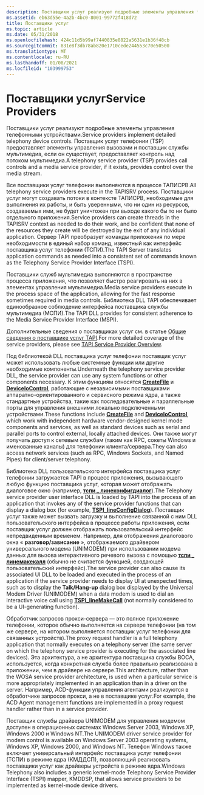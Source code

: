 ```yaml
---
description: Поставщики услуг реализуют подробные элементы управления телефонными устройствами. Поставщик услуг телефонии (TSP) предоставляет элементы управления вызовами и поставщик службы мультимедиа, если он существует, предоставляет контроль над потоком мультимедиа.
ms.assetid: eb63d55e-4a2b-4bc0-8001-99772f418d72
title: Поставщики услуг
ms.topic: article
ms.date: 05/31/2018
ms.openlocfilehash: 424c11d5b99af7440835e8822a5631e1b36f48cb
ms.sourcegitcommit: 831e8f3db78ab820e1710cede244553c70e50500
ms.translationtype: MT
ms.contentlocale: ru-RU
ms.lasthandoff: 01/08/2021
ms.locfileid: "103999753"
---
```

# <a name="service-providers"></a><span data-ttu-id="98a07-104">Поставщики услуг</span><span class="sxs-lookup"><span data-stu-id="98a07-104">Service Providers</span></span>

<span data-ttu-id="98a07-105">Поставщики услуг реализуют подробные элементы управления телефонными устройствами.</span><span class="sxs-lookup"><span data-stu-id="98a07-105">Service providers implement detailed telephony device controls.</span></span> <span data-ttu-id="98a07-106">Поставщик услуг телефонии (TSP) предоставляет элементы управления вызовами и поставщик службы мультимедиа, если он существует, предоставляет контроль над потоком мультимедиа.</span><span class="sxs-lookup"><span data-stu-id="98a07-106">A telephony service provider (TSP) provides call controls and a media service provider, if it exists, provides control over the media stream.</span></span>

<span data-ttu-id="98a07-107">Все поставщики услуг телефонии выполняются в процессе ТАПИСРВ.</span><span class="sxs-lookup"><span data-stu-id="98a07-107">All telephony service providers execute in the TAPISRV process.</span></span> <span data-ttu-id="98a07-108">Поставщики услуг могут создавать потоки в контексте ТАПИСРВ, необходимые для выполнения их работы, и быть уверенными, что ни один из ресурсов, создаваемых ими, не будет уничтожен при выходе какого бы то ни было отдельного приложения.</span><span class="sxs-lookup"><span data-stu-id="98a07-108">Service providers can create threads in the TAPISRV context as needed to do their work, and be confident that none of the resources they create will be destroyed by the exit of any individual application.</span></span> <span data-ttu-id="98a07-109">Сервер TAPI преобразует команды приложения по мере необходимости в единый набор команд, известный как интерфейс поставщика услуг телефонии (ТСПИ).</span><span class="sxs-lookup"><span data-stu-id="98a07-109">The TAPI Server translates application commands as needed into a consistent set of commands known as the Telephony Service Provider Interface (TSPI).</span></span>

<span data-ttu-id="98a07-110">Поставщики служб мультимедиа выполняются в пространстве процесса приложения, что позволяет быстро реагировать на них в элементах управления мультимедиа.</span><span class="sxs-lookup"><span data-stu-id="98a07-110">Media service providers execute in the process space of the application, allowing for the fast response sometimes required in media controls.</span></span> <span data-ttu-id="98a07-111">Библиотека DLL TAPI обеспечивает единообразное соблюдение интерфейса поставщика службы мультимедиа (МСПИ).</span><span class="sxs-lookup"><span data-stu-id="98a07-111">The TAPI DLL provides for consistent adherence to the Media Service Provider Interface (MSPI).</span></span>

<span data-ttu-id="98a07-112">Дополнительные сведения о поставщиках услуг см. в статье [Общие сведения о поставщике услуг TAPI](./tapi-service-provider-overview.md).</span><span class="sxs-lookup"><span data-stu-id="98a07-112">For more detailed coverage of the service providers, please see [TAPI Service Provider Overview](./tapi-service-provider-overview.md).</span></span>

<span data-ttu-id="98a07-113">Под библиотекой DLL поставщика услуг телефонии поставщик услуг может использовать любые системные функции или другие необходимые компоненты.</span><span class="sxs-lookup"><span data-stu-id="98a07-113">Underneath the telephony service provider DLL, the service provider can use any system functions or other components necessary.</span></span> <span data-ttu-id="98a07-114">К этим функциям относятся [**CreateFile**](/windows/desktop/api/fileapi/nf-fileapi-createfilea) и [**DeviceIoControl**](/windows/desktop/api/ioapiset/nf-ioapiset-deviceiocontrol), работающие с независимыми поставщиками аппаратно-ориентированного и сервисного режима ядра, а также стандартные устройства, такие как последовательные и параллельные порты для управления внешними локально подключенными устройствами.</span><span class="sxs-lookup"><span data-stu-id="98a07-114">These functions include [**CreateFile**](/windows/desktop/api/fileapi/nf-fileapi-createfilea) and [**DeviceIoControl**](/windows/desktop/api/ioapiset/nf-ioapiset-deviceiocontrol), which work with independent hardware vendor-designed kernel mode components and services, as well as standard devices such as serial and parallel ports to control external, locally attached devices.</span></span> <span data-ttu-id="98a07-115">Они также могут получать доступ к сетевым службам (таким как RPC, сокеты Windows и именованные каналы) для телефонии клиента/сервера.</span><span class="sxs-lookup"><span data-stu-id="98a07-115">They can also access network services (such as RPC, Windows Sockets, and Named Pipes) for client/server telephony.</span></span>

<span data-ttu-id="98a07-116">Библиотека DLL пользовательского интерфейса поставщика услуг телефонии загружается TAPI в процесс приложения, вызывающего любую функцию поставщика услуг, которая может отображать диалоговое окно (например, [**тспи \_ линеконфигдиалог**](/windows/win32/api/tspi/nf-tspi-tspi_lineconfigdialog)).</span><span class="sxs-lookup"><span data-stu-id="98a07-116">The Telephony service provider user interface DLL is loaded by TAPI into the process of an application that invokes any of the service provider functions that can display a dialog box (for example, [**TSPI\_lineConfigDialog**](/windows/win32/api/tspi/nf-tspi-tspi_lineconfigdialog)).</span></span> <span data-ttu-id="98a07-117">Поставщик услуг также может вызвать загрузку и выполнение связанной с ним DLL пользовательского интерфейса в процессе работы приложения, если поставщик услуг должен отображать пользовательский интерфейс непредвиденным временем. Например, для отображения диалогового окна « **разговор/зависание** », отображаемого драйвером универсального модема (UNIMODEM) при использовании модема данных для вызова интерактивного речевого вызова с помощью [**тспи \_ линемакекалл**](/windows/win32/api/tspi/nf-tspi-tspi_linemakecall) (обычно не считается функцией, создающей пользовательский интерфейс).</span><span class="sxs-lookup"><span data-stu-id="98a07-117">The service provider can also cause its associated UI DLL to be loaded and executed in the process of an application if the service provider needs to display UI at unexpected times, such as to display the **Talk/Hang-up** dialog box displayed by the Universal Modem Driver (UNIMODEM) when a data modem is used to dial an interactive voice call using [**TSPI\_lineMakeCall**](/windows/win32/api/tspi/nf-tspi-tspi_linemakecall) (not normally considered to be a UI-generating function).</span></span>

<span data-ttu-id="98a07-118">Обработчик запросов прокси-сервера — это полное приложение телефонии, которое обычно выполняется на сервере телефонии (на том же сервере, на котором выполняется поставщик услуг телефонии для связанных устройств).</span><span class="sxs-lookup"><span data-stu-id="98a07-118">The proxy request handler is a full telephony application that normally executes on a telephony server (the same server on which the telephony service provider is executing for the associated line devices).</span></span> <span data-ttu-id="98a07-119">Эта архитектура, а не архитектура поставщика службы ВОСА, используется, когда конкретная служба более правильно реализована в приложении, чем в драйвере на сервере.</span><span class="sxs-lookup"><span data-stu-id="98a07-119">This architecture, rather than the WOSA service provider architecture, is used when a particular service is more appropriately implemented in an application than in a driver on the server.</span></span> <span data-ttu-id="98a07-120">Например, ACD-функции управления агентами реализуются в обработчике запросов прокси, а не в поставщике услуг.</span><span class="sxs-lookup"><span data-stu-id="98a07-120">For example, the ACD Agent management functions are implemented in a proxy request handler rather than in a service provider.</span></span>

<span data-ttu-id="98a07-121">Поставщик службы драйвера UNIMODEM для управления модемом доступен в операционных системах Windows Server 2003, Windows XP, Windows 2000 и Windows NT.</span><span class="sxs-lookup"><span data-stu-id="98a07-121">The UNIMODEM driver service provider for modem control is available on Windows Server 2003 operating systems, Windows XP, Windows 2000, and Windows NT.</span></span> <span data-ttu-id="98a07-122">Телефон Windows также включает универсальный интерфейс поставщика услуг телефонии (ТСПИ) в режиме ядра (КМДДСП), позволяющий реализовать поставщики услуг как драйверы устройств в режиме ядра.</span><span class="sxs-lookup"><span data-stu-id="98a07-122">Windows Telephony also includes a generic kernel-mode Telephony Service Provider Interface (TSPI) mapper, KMDDSP, that allows service providers to be implemented as kernel-mode device drivers.</span></span>

 

 

